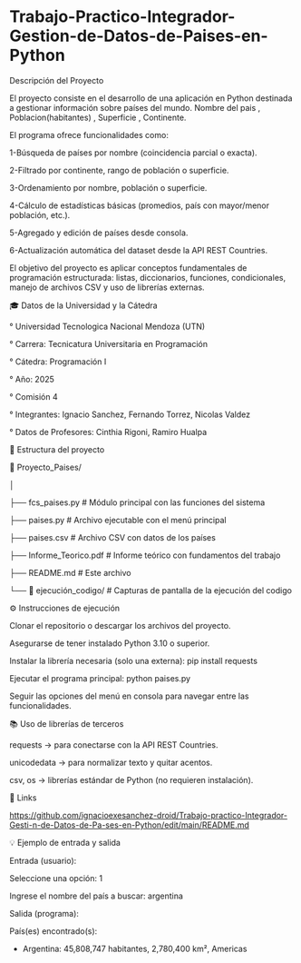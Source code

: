 # Trabajo-Practico-Integrador-Gestion-de-Datos-de-Paises-en-Python

Descripción del Proyecto

El proyecto consiste en el desarrollo de una aplicación en Python destinada a gestionar información sobre países del mundo.
Nombre del pais , Poblacion(habitantes) , Superficie , Continente.

El programa ofrece funcionalidades como:

1-Búsqueda de países por nombre (coincidencia parcial o exacta).

2-Filtrado por continente, rango de población o superficie.

3-Ordenamiento por nombre, población o superficie.

4-Cálculo de estadísticas básicas (promedios, país con mayor/menor población, etc.).

5-Agregado y edición de países desde consola.

6-Actualización automática del dataset desde la API REST Countries.

El objetivo del proyecto es aplicar conceptos fundamentales de programación estructurada: listas, diccionarios, funciones, condicionales, manejo de archivos CSV y uso de librerías externas.

🎓 Datos de la Universidad y la Cátedra

  ° Universidad Tecnologica Nacional Mendoza (UTN)
  
  ° Carrera: Tecnicatura Universitaria en Programación
  
  ° Cátedra: Programación I
  
  ° Año: 2025

  ° Comisión 4 

  ° Integrantes: Ignacio Sanchez, Fernando Torrez, Nicolas Valdez

  ° Datos de Profesores: Cinthia Rigoni, Ramiro Hualpa

🧱 Estructura del proyecto

📁 Proyecto_Paises/

│

├── fcs_paises.py         # Módulo principal con las funciones del sistema

├── paises.py             # Archivo ejecutable con el menú principal

├── paises.csv            # Archivo CSV con datos de los países

├── Informe_Teorico.pdf   # Informe teórico con fundamentos del trabajo

├── README.md             # Este archivo

└── 📂 ejecución_codigo/           # Capturas de pantalla de la ejecución del codigo 

⚙️ Instrucciones de ejecución

Clonar el repositorio o descargar los archivos del proyecto.

Asegurarse de tener instalado Python 3.10 o superior.

Instalar la librería necesaria (solo una externa):
pip install requests

Ejecutar el programa principal: python paises.py

Seguir las opciones del menú en consola para navegar entre las funcionalidades.

📚 Uso de librerías de terceros

requests → para conectarse con la API REST Countries.

unicodedata → para normalizar texto y quitar acentos.

csv, os → librerías estándar de Python (no requieren instalación).

🔗 Links

https://github.com/ignacioexesanchez-droid/Trabajo-practico-Integrador-Gesti-n-de-Datos-de-Pa-ses-en-Python/edit/main/README.md

💡 Ejemplo de entrada y salida

Entrada (usuario):

Seleccione una opción: 1

Ingrese el nombre del país a buscar: argentina

Salida (programa):

País(es) encontrado(s):

- Argentina: 45,808,747 habitantes, 2,780,400 km², Americas


